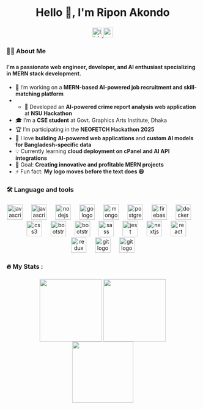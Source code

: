 <h1 align="center">Hello 👋, I'm Ripon Akondo</h1>

###

<div align="center">
  <a href="https://www.linkedin.com/in/md-ripon-akondo-5b913421b/" target="_blank">
    <img src="https://img.shields.io/static/v1?message=LinkedIn&logo=linkedin&label=&color=0077B5&logoColor=white&labelColor=&style=for-the-badge" height="25" alt="linkedin logo"  />
  </a>
  <a href="mailto:riponakondo4521@gmail.com" target="_blank">
    <img src="https://img.shields.io/static/v1?message=Gmail&logo=gmail&label=&color=D14836&logoColor=white&labelColor=&style=for-the-badge" height="25" alt="gmail logo"  />
  </a>
</div>

###

<h3 align="left">👩‍💻 About Me</h3>

###

<h4 align="left">I'm a passionate web engineer, developer, and AI enthusiast specializing in MERN stack development.</h4>

- 🔭 I’m working on a **MERN-based AI-powered job recruitment and skill-matching platform**
- - 🔫 Developed an **AI-powered crime report analysis web application** at **NSU Hackathon** 
- 🎓 I’m a **CSE student** at Govt. Graphics Arts Institute, Dhaka  
- 🏆 I’m participating in the **NEOFETCH Hackathon 2025**  
- 🚀 I love **building AI-powered web applications** and **custom AI models for Bangladesh-specific data**  
- 💡 Currently learning **cloud deployment on cPanel and AI API integrations**  
- 🎯 Goal: **Creating innovative and profitable MERN projects**  
- ⚡ Fun fact: **My logo moves before the text does 😆**  

###

<h3 align="left">🛠 Language and tools</h3>

###

<div align="center">
  <img src="https://cdn.jsdelivr.net/gh/devicons/devicon/icons/javascript/javascript-original.svg" height="40" alt="javascript logo"  />
  <img width="15" />
  <img src="https://upload.wikimedia.org/wikipedia/commons/thumb/4/4c/Typescript_logo_2020.svg/2048px-Typescript_logo_2020.svg.png" height="40" alt="javascript logo"  />
  <img width="15" />
  <img src="https://cdn.jsdelivr.net/gh/devicons/devicon/icons/nodejs/nodejs-original.svg" height="40" alt="nodejs logo"  />
  <img width="15" />
  <img src="https://cdn.jsdelivr.net/gh/devicons/devicon/icons/go/go-original.svg" height="40" alt="go logo"  />
  <img width="15" />
  <img src="https://cdn.jsdelivr.net/gh/devicons/devicon/icons/mongodb/mongodb-original.svg" height="40" alt="mongodb logo"  />
  <img width="15" />
  <img src="https://cdn.jsdelivr.net/gh/devicons/devicon/icons/postgresql/postgresql-original.svg" height="40" alt="postgresql logo"  />
  <img width="15" />
  <img src="https://cdn.jsdelivr.net/gh/devicons/devicon/icons/firebase/firebase-plain-wordmark.svg" height="40" alt="firebase logo"  />
  <img width="15" />
  <img src="https://cdn.jsdelivr.net/gh/devicons/devicon/icons/docker/docker-plain-wordmark.svg" height="40" alt="docker logo"  />
  <img width="15" />
  <img width="15" />
  <img width="15" />
  <img src="https://cdn.jsdelivr.net/gh/devicons/devicon/icons/css3/css3-original.svg" height="40" alt="css3 logo"  />
  <img width="15" />
  <img src="https://cdn.jsdelivr.net/gh/devicons/devicon/icons/bootstrap/bootstrap-original.svg" height="40" alt="bootstrap logo"  />
  <img width="15" />
  <img src="https://www.svgrepo.com/show/374118/tailwind.svg" height="40" alt="bootstrap logo"  />
  <img width="15" />
  <img src="https://cdn.jsdelivr.net/gh/devicons/devicon/icons/sass/sass-original.svg" height="40" alt="sass logo"  />
  <img width="15" />
  <img src="https://cdn.jsdelivr.net/gh/devicons/devicon/icons/jest/jest-plain.svg" height="40" alt="jest logo"  />
  <img width="15" />
  <img src="https://cdn.jsdelivr.net/gh/devicons/devicon/icons/nextjs/nextjs-original.svg" height="40" alt="nextjs logo"  />
  <img width="15" />
  <img src="https://cdn.jsdelivr.net/gh/devicons/devicon/icons/react/react-original.svg" height="40" alt="react logo"  />
  <img width="15" />
  <img src="https://cdn.jsdelivr.net/gh/devicons/devicon/icons/redux/redux-original.svg" height="40" alt="redux logo"  />
  <img width="15" />
  <img src="https://cdn.jsdelivr.net/gh/devicons/devicon/icons/git/git-original.svg" height="40" alt="git logo"  />
  <img width="15" />
  <img src="https://assets.streamlinehq.com/image/private/w_300,h_300,ar_1/f_auto/v1/icons/logos/clerk-uvna1mxd54k50cohb8o2i.png/clerk-nzr7956knokwjx841f6yye.png?_a=DAJFJtWIZAAC" height="40" alt="git logo"  />


</div>

###

<h3 align="left">🔥   My Stats :</h3>

###



<div align="center">
  <img align="center" src="http://github-profile-summary-cards.vercel.app/api/cards/most-commit-language?username=ripon4521&theme=dark" height="163em" />
  <img align="center" src="http://github-profile-summary-cards.vercel.app/api/cards/repos-per-language?username=ripon4521&theme=dark" height="163em" /> 
  <br>
  <img align="center" src="http://github-profile-summary-cards.vercel.app/api/cards/profile-details?username=ripon4521&theme=dark" height="160em" /> 
  <br>
<!--   <img src="https://streak-stats.demolab.com?user=mizanmahi&locale=en&mode=daily&theme=dark&hide_border=true&border_radius=0&order=3" height="161em" /> -->
</div>

###
